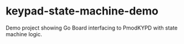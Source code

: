 # keypad-state-machine-demo
Demo project showing Go Board interfacing to PmodKYPD with state machine logic.
